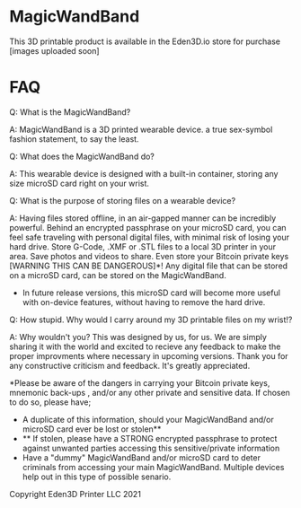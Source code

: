# MagicWandBand
This 3D printable product is available in the Eden3D.io store for purchase
[images uploaded soon]


# FAQ
Q: What is the MagicWandBand?

A: MagicWandBand is a 3D printed wearable device. a true sex-symbol fashion statement, to say the least. 

Q: What does the MagicWandBand do?

A: This wearable device is designed with a built-in container, storing any size microSD card right on your wrist.

Q: What is the purpose of storing files on a wearable device?

A: Having files stored offline, in an air-gapped manner can be incredibly powerful.  Behind an encrypted passphrase on your microSD card, you can feel safe traveling with personal digital files, with minimal risk of losing your hard drive. Store G-Code, .XMF or .STL files to a local 3D printer in your area. Save photos and videos to share. Even store your Bitcoin private keys [WARNING THIS CAN BE DANGEROUS]*! Any digital file that can be stored on a microSD card, can be stored on the MagicWandBand.
- In future release versions, this microSD card will become more useful with on-device features, without having to remove the hard drive. 

Q: How stupid. Why would I carry around my 3D printable files on my wrist!?

A: Why wouldn't you? This was designed by us, for us. We are simply sharing it with the world and excited to recieve any feedback to make the proper improvments where necessary in upcoming versions.  Thank you for any constructive criticism and feedback. It's greatly appreciated. 





*Please be aware of the dangers in carrying your Bitcoin private keys, mnemonic back-ups , and/or any other private and sensitive data. If chosen to do so, please have;
- A duplicate of this information, should your MagicWandBand and/or microSD card ever be lost or stolen**
- ** If stolen, please have a STRONG encrypted passphrase to protect against unwanted parties accessing this sensitive/private information
- Have a "dummy" MagicWandBand and/or microSD card to deter criminals from accessing your main MagicWandBand. Multiple devices help out in this type of possible senario. 




Copyright Eden3D Printer LLC 2021
